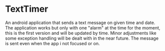 # TextTimer
An android application that sends a text message on given time and date. The application works but only with one "alarm" at the time for the moment, this is the first version and will be updated by time. Minor adjustments like some exception handling will be dealt with in the near future. The message is sent even when the app i not focused or on.
